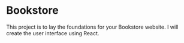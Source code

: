 # Bookstore
This project is to lay the foundations for your Bookstore website. I will create the user interface using React.
